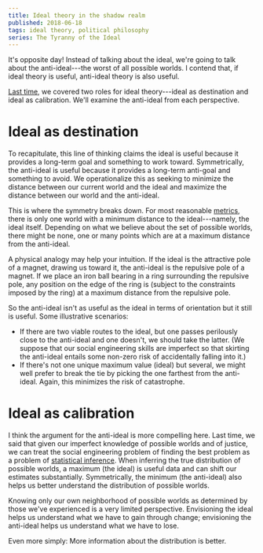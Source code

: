 ```yaml
---
title: Ideal theory in the shadow realm
published: 2018-06-18
tags: ideal theory, political philosophy
series: The Tyranny of the Ideal
---
```


It's opposite day! Instead of talking about the ideal, we're going to talk about the anti-ideal---the worst of all possible worlds. I contend that, if ideal theory is useful, anti-ideal theory is also useful.

[Last time](/posts/ideal-calibration/), we covered two roles for ideal theory---ideal as destination and ideal as calibration. We'll examine the anti-ideal from each perspective.

# Ideal as destination

To recapitulate, this line of thinking claims the ideal is useful because it provides a long-term goal and something to work toward. Symmetrically, the anti-ideal is useful because it provides a long-term anti-goal and something to avoid. We operationalize this as seeking to minimize the distance between our current world and the ideal and maximize the distance between our world and the anti-ideal.

This is where the symmetry breaks down. For most reasonable [metrics](https://en.wikipedia.org/wiki/Metric_(mathematics)), there is only one world with a minimum distance to the ideal---namely, the ideal itself. Depending on what we believe about the set of possible worlds, there might be none, one or many points which are at a maximum distance from the anti-ideal.

<!--more-->

A physical analogy may help your intuition. If the ideal is the attractive pole of a magnet, drawing us toward it, the anti-ideal is the repulsive pole of a magnet. If we place an iron ball bearing in a ring surrounding the repulsive pole, any position on the edge of the ring is (subject to the constraints imposed by the ring) at a maximum distance from the repulsive pole.

So the anti-ideal isn't as useful as the ideal in terms of orientation but it still is useful. Some illustrative scenarios:

- If there are two viable routes to the ideal, but one passes perilously close to the anti-ideal and one doesn't, we should take the latter. (We suppose that our social engineering skills are imperfect so that skirting the anti-ideal entails some non-zero risk of accidentally falling into it.)
- If there's not one unique maximum value (ideal) but several, we might well prefer to break the tie by picking the one farthest from the anti-ideal. Again, this minimizes the risk of catastrophe.

# Ideal as calibration

I think the argument for the anti-ideal is more compelling here. Last time, we said that given our imperfect knowledge of possible worlds and of justice, we can treat the social engineering problem of finding the best problem as a problem of [statistical inference](https://en.wikipedia.org/wiki/Statistical_inference). When inferring the true distribution of possible worlds, a maximum (the ideal) is useful data and can shift our estimates substantially. Symmetrically, the minimum (the anti-ideal) also helps us better understand the distribution of possible worlds.

Knowing only our own neighborhood of possible worlds as determined by those we've experienced is a very limited perspective. Envisioning the ideal helps us understand what we have to gain through change; envisioning the anti-ideal helps us understand what we have to lose.

Even more simply: More information about the distribution is better.


